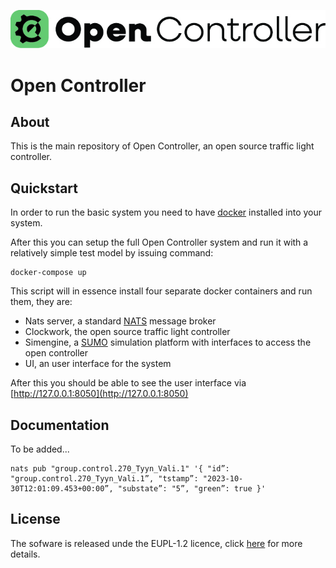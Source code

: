 ![Open Controller Logo](https://github.com/Open-TLC/open_controller/blob/main/ui/assets/OC_logo_green_horizontal.jpg)

# Open Controller

## About 

This is the main repository of Open Controller, an open source traffic light controller.

## Quickstart

In order to run the basic system you need to have [docker](https://docs.docker.com/get-started/get-docker/) installed into your system. 

After this you can setup the full Open Controller system and run it with a relatively simple test model by issuing command:

    docker-compose up

This script will in essence install four separate docker containers and run them, they are:

- Nats server, a standard [NATS](https://nats.io) message broker
- Clockwork, the open source traffic light controller
- Simengine, a [SUMO](https://eclipse.dev/sumo/) simulation platform with interfaces to access the open controller
- UI, an user interface for the system

After this you should be able to see the user interface via [http://127.0.0.1:8050](http://127.0.0.1:8050)

## Documentation

To be added...

    nats pub "group.control.270_Tyyn_Vali.1" '{ "id”: "group.control.270_Tyyn_Vali.1”, "tstamp”: "2023-10-30T12:01:09.453+00:00”, "substate”: "5”, "green”: true }'
    

## License

The sofware is released unde the EUPL-1.2 licence, click [here](https://joinup.ec.europa.eu/collection/eupl/eupl-text-eupl-12) for more details.
